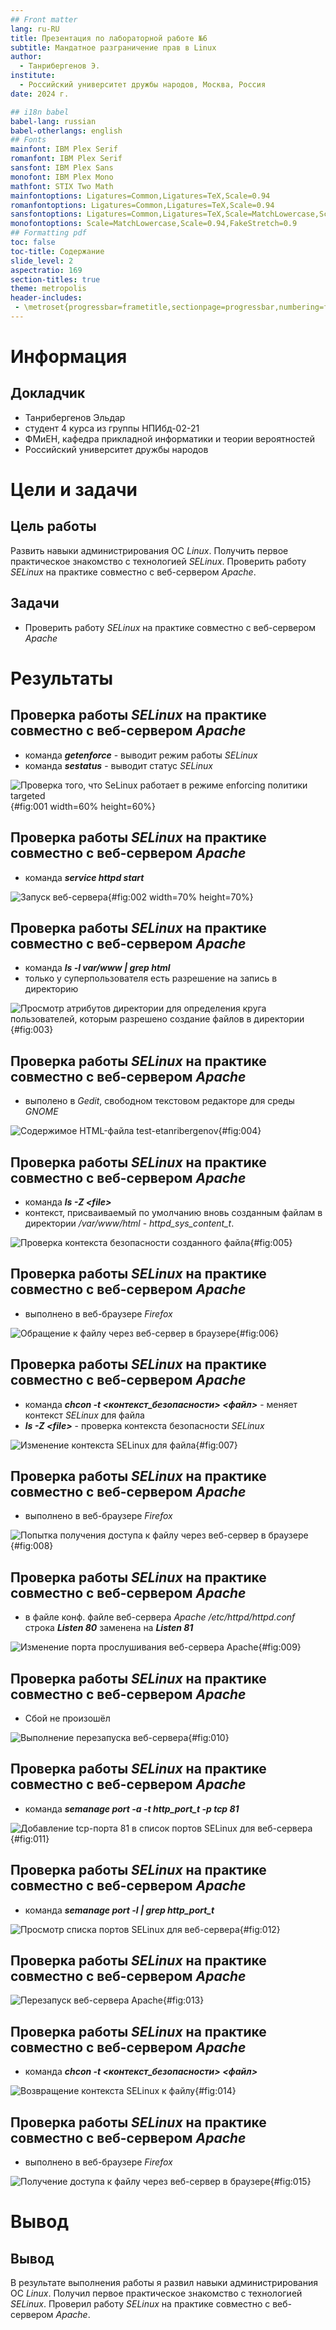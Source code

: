 ```yaml
---
## Front matter
lang: ru-RU
title: Презентация по лабораторной работе №6
subtitle: Мандатное разграничение прав в Linux
author:
  - Танрибергенов Э.
institute:
  - Российский университет дружбы народов, Москва, Россия
date: 2024 г.

## i18n babel
babel-lang: russian
babel-otherlangs: english
## Fonts
mainfont: IBM Plex Serif
romanfont: IBM Plex Serif
sansfont: IBM Plex Sans
monofont: IBM Plex Mono
mathfont: STIX Two Math
mainfontoptions: Ligatures=Common,Ligatures=TeX,Scale=0.94
romanfontoptions: Ligatures=Common,Ligatures=TeX,Scale=0.94
sansfontoptions: Ligatures=Common,Ligatures=TeX,Scale=MatchLowercase,Scale=0.94
monofontoptions: Scale=MatchLowercase,Scale=0.94,FakeStretch=0.9
## Formatting pdf
toc: false
toc-title: Содержание
slide_level: 2
aspectratio: 169
section-titles: true
theme: metropolis
header-includes:
 - \metroset{progressbar=frametitle,sectionpage=progressbar,numbering=fraction}
---
```


# Информация

## Докладчик

  - Танрибергенов Эльдар
  - студент 4 курса из группы НПИбд-02-21
  - ФМиЕН, кафедра прикладной информатики и теории вероятностей
  - Российский университет дружбы народов


# Цели и задачи

## Цель работы

 Развить навыки администрирования ОС *Linux*. Получить первое практическое знакомство с технологией *SELinux*.
Проверить работу *SELinux* на практике совместно с веб-сервером *Apache*.


## Задачи

- Проверить работу *SELinux* на практике совместно с веб-сервером *Apache*


# Результаты


## Проверка работы *SELinux* на практике совместно с веб-сервером *Apache*

- команда ***getenforce***  -  выводит режим работы *SELinux*
- команда ***sestatus***  -  выводит статус *SELinux*

![Проверка того, что SeLinux работает в режиме enforcing политики targeted](../images/1.png){#fig:001 width=60% height=60%}


## Проверка работы *SELinux* на практике совместно с веб-сервером *Apache*

- команда  ***service httpd start***

![Запуск веб-сервера](../images/2.2.png){#fig:002 width=70% height=70%}


## Проверка работы *SELinux* на практике совместно с веб-сервером *Apache*

- команда ***ls -l var/www | grep html***
- только у суперпользователя есть разрешение на запись в директорию

![Просмотр атрибутов директории для определения круга пользователей, которым разрешено создание файлов в директории](../images/8.png){#fig:003}


## Проверка работы *SELinux* на практике совместно с веб-сервером *Apache*

- выполено в *Gedit*, свободном текстовом редакторе для среды *GNOME*

![Содержимое HTML-файла test-etanribergenov](../images/9.png){#fig:004} 


## Проверка работы *SELinux* на практике совместно с веб-сервером *Apache*

- команда ***ls -Z \<file\>***
- контекст, присваиваемый по умолчанию вновь созданным файлам в директории */var/www/html*  -  *httpd_sys_content_t*.

![Проверка контекста безопасности созданного файла](../images/10.png){#fig:005}


## Проверка работы *SELinux* на практике совместно с веб-сервером *Apache*

- выполнено в веб-браузере *Firefox*

![Обращение к файлу через веб-сервер в браузере](../images/11.png){#fig:006}


## Проверка работы *SELinux* на практике совместно с веб-сервером *Apache*

- команда ***chcon -t \<контекст_безопасности\> \<файл\>*** - меняет контекст *SELinux* для файла
- ***ls -Z \<file\>*** - проверка контекста безопасности *SELinux*

![Изменение контекста SELinux для файла](../images/13.png){#fig:007}


## Проверка работы *SELinux* на практике совместно с веб-сервером *Apache*

- выполнено в веб-браузере *Firefox*

![Попытка получения доступа к файлу через веб-сервер в браузере](../images/14.png){#fig:008}


## Проверка работы *SELinux* на практике совместно с веб-сервером *Apache*

- в файле конф. файле веб-сервера *Apache* */etc/httpd/httpd.conf* строка ***Listen 80*** заменена на ***Listen 81***

![Изменение порта прослушивания веб-сервера Apache](../images/16.png){#fig:009}


## Проверка работы *SELinux* на практике совместно с веб-сервером *Apache*

- Сбой не произошёл

![Выполнение перезапуска веб-сервера](../images/17.png){#fig:010}


## Проверка работы *SELinux* на практике совместно с веб-сервером *Apache*

- команда ***semanage port -a -t http_port_t -р tcp 81***

![Добавление tcp-порта 81 в список портов SELinux для веб-сервера](../images/19.1.png){#fig:011}


## Проверка работы *SELinux* на практике совместно с веб-сервером *Apache*

- команда ***semanage port -l | grep http_port_t***

![Просмотр списка портов SELinux для веб-сервера](../images/19.2.png){#fig:012}


## Проверка работы *SELinux* на практике совместно с веб-сервером *Apache*

![Перезапуск веб-сервера Apache](../images/20.png){#fig:013}


## Проверка работы *SELinux* на практике совместно с веб-сервером *Apache*

- команда ***chcon -t \<контекст_безопасности\> \<файл\>*** 

![Возвращение контекста SELinux к файлу](../images/21.1.png){#fig:014}


## Проверка работы *SELinux* на практике совместно с веб-сервером *Apache*

- выполнено в веб-браузере *Firefox*

![Получение доступа к файлу через веб-сервер в браузере](../images/21.2.png){#fig:015}



# Вывод
  
## Вывод

 В результате выполнения работы я развил навыки администрирования ОС *Linux*. Получил первое практическое знакомство с технологией *SELinux*. Проверил работу *SELinux* на практике совместно с веб-сервером *Apache*.